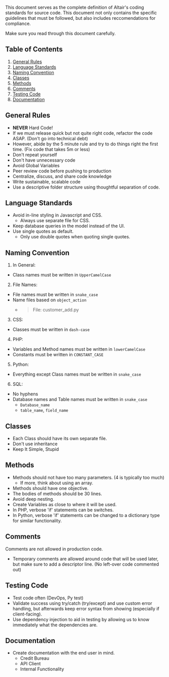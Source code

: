 This document serves as the complete definition of Altair's coding standards 
for source code. This document not only contains the specific guidelines that must be followed,
but also includes reccomendations for compliance.

Make sure you read through this document carefully.

## Table of Contents

1. [General Rules](#general-rules)
2. [Language Standards](#language-standards)
3. [Naming Convention](#naming-convention)
4. [Classes](#classes)
5. [Methods](#methods)
6. [Comments](#comments)
7. [Testing Code](#testing-code)
8. [Documentation](#documentation)

## General Rules

- **NEVER** Hard Code!
- If we must release quick but not quite right code, refactor the code ASAP. (Don't go into technical debt)
- However, abide by the 5 minute rule and try to do things right the first time. (Fix code that takes 5m or less)
- Don't repeat yourself
- Don't have unnecessary code
- Avoid Global Variables
- Peer review code before pushing to production
- Centralize, discuss, and share code knowledge
- Write sustainable, scalable code
- Use a descriptive folder structure using thoughtful separation of code.

## Language Standards

- Avoid in-line styling in Javascript and CSS.
  - Always use separate file for CSS.
- Keep database queries in the model instead of the UI.
- Use single quotes as default.
  - Only use double quotes when quoting single quotes.

## Naming Convention

1. In General:
  - Class names must be written in `UpperCamelCase`
2. File Names:
  - File names must be written in `snake_case`
  - Name files based on `object_action`
    - > File: customer_add.py
3. CSS:
  - Classes must be written in `dash-case`
4. PHP:
  - Variables and Method names must be written in `lowerCamelCase`
  - Constants must be written in `CONSTANT_CASE`
5. Python:
  - Everything except Class names must be written in `snake_case`
6. SQL:
  - No hyphens
  - Database names and Table names must be written in `snake_case`
    - `Database_name`
    - `table_name`, `field_name`

## Classes

- Each Class should have its own separate file.
- Don't use inheritance
- Keep It Simple, Stupid

## Methods

- Methods should not have too many parameters. (4 is typically too much)
  - If more, think about using an array.
- Methods should have one objective.
- The bodies of methods should be 30 lines.
- Avoid deep nesting.
- Create Variables as close to where it will be used.
- In PHP, verbose 'if' statements can be switches.
- In Python, verbose 'if' statements can be changed to a dictionary type for similar functionality.

## Comments

Comments are not allowed in production code.
  - Temporary comments are allowed around code that will be used later, but make sure to add a descriptor line. (No left-over code commented out)

## Testing Code

- Test code often (DevOps, Py test)
- Validate success using try/catch (try/except) and use custom error handling, but afterwards keep error syntax from showing (especially if client-facing).
- Use dependency injection to aid in testing by allowing us to know immediately what the dependencies are.

## Documentation

- Create documentation with the end user in mind.
  - Credit Bureau
  - API Client
  - Internal Functionality
